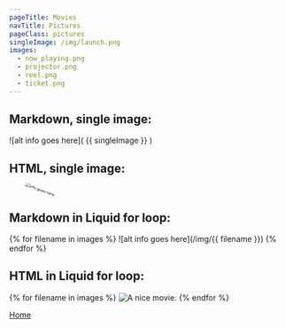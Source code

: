 ```yaml
---
pageTitle: Movies
navTitle: Pictures
pageClass: pictures
singleImage: /img/launch.png
images:
  - now_playing.png
  - projector.png
  - reel.png
  - ticket.png
---
```


## Markdown, single image:

![alt info goes here]( {{ singleImage }} )

## HTML, single image:

<img src="{{ singleImage }}" alt="info goes here" style="transform: scale(50%) rotate(20deg);" />

## Markdown in Liquid for loop:

{% for filename in images %}
![alt info goes here](/img/{{ filename }})
{% endfor %}

## HTML in Liquid for loop:

{% for filename in images %}
<img src="/img/{{ filename }}" alt="A nice movie." />
{% endfor %}

[Home](/)